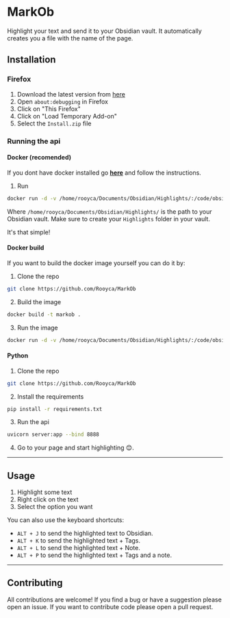 # **MarkOb**


Highlight your text and send it to your Obsidian vault. It automatically creates you a file with the name of the page.

## Installation

### Firefox

1. Download the latest version from [here](Install.zip)
2. Open `about:debugging` in Firefox
3. Click on "This Firefox"
4. Click on "Load Temporary Add-on"
5. Select the `Install.zip` file

### Running the api

#### Docker (recomended)

If you dont have docker installed go [**here**](https://docs.docker.com/engine/install/) and follow the instructions.

1. Run 

```bash
docker run -d -v /home/rooyca/Documents/Obsidian/Highlights/:/code/obsi -p 8888:8888 rooyca/markob
```

Where `/home/rooyca/Documents/Obsidian/Highlights/` is the path to your Obsidian vault. Make sure to create your `Highlights` folder in your vault.

It's that simple!

#### Docker build

If you want to build the docker image yourself you can do it by:

1. Clone the repo

```bash
git clone https://github.com/Rooyca/MarkOb
```

2. Build the image

```bash
docker build -t markob .
```

3. Run the image

```bash
docker run -d -v /home/rooyca/Documents/Obsidian/Highlights/:/code/obsi -p 8888:8888 markob
```

#### Python

1. Clone the repo

```bash
git clone https://github.com/Rooyca/MarkOb
```

2. Install the requirements

```bash
pip install -r requirements.txt
```

3. Run the api

```bash
uvicorn server:app --bind 8888
```

4. Go to your page and start highlighting 😊.

---

## Usage

1. Highlight some text
2. Right click on the text
3. Select the option you want

You can also use the keyboard shortcuts:

- `ALT + J` to send the highlighted text to Obsidian.
- `ALT + K` to send the highlighted text + Tags.
- `ALT + L` to send the highlighted text + Note.
- `ALT + P` to send the highlighted text + Tags and a note.

---

## Contributing

All contributions are welcome! If you find a bug or have a suggestion please open an issue. If you want to contribute code please open a pull request.











